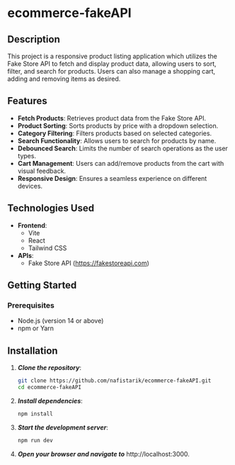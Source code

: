 # ecommerce-fakeAPI

## Description

This project is a responsive product listing application which utilizes the Fake Store API to fetch and display product data, allowing users to sort, filter, and search for products. Users can also manage a shopping cart, adding and removing items as desired.

## Features

- **Fetch Products**: Retrieves product data from the Fake Store API.
- **Product Sorting**: Sorts products by price with a dropdown selection.
- **Category Filtering**: Filters products based on selected categories.
- **Search Functionality**: Allows users to search for products by name.
- **Debounced Search**: Limits the number of search operations as the user types.
- **Cart Management**: Users can add/remove products from the cart with visual feedback.
- **Responsive Design**: Ensures a seamless experience on different devices.

## Technologies Used

- **Frontend**:
  - Vite
  - React
  - Tailwind CSS
- **APIs**:
  - Fake Store API (https://fakestoreapi.com)

## Getting Started

### Prerequisites

- Node.js (version 14 or above)
- npm or Yarn

## Installation

1. **_Clone the repository_**:

   ```bash
   git clone https://github.com/nafistarik/ecommerce-fakeAPI.git
   cd ecommerce-fakeAPI

   ```

2. **_Install dependencies_**:

   ```bash
   npm install

   ```

3. **_Start the development server_**:

   ```bash
   npm run dev

   ```

4. **_Open your browser and navigate to_** http://localhost:3000.
